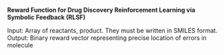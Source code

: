**Reward Function for Drug Discovery Reinforcement Learning via Symbolic Feedback (RLSF)**

Input: Array of reactants, product. They must be written in SMILES format.
Output: Binary reward vector representing precise location of errors in molecule
